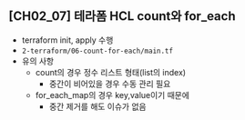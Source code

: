 ## [CH02_07] 테라폼 HCL count와 for_each
- terraform init, apply 수행
- `2-terraform/06-count-for-each/main.tf`
- 유의 사항
  - count의 경우 정수 리스트 형태(list의 index)
    - 중간이 비어있을 경우 수동 관리 필요
  - for_each_map의 경우 key,value이기 때문에
    - 중간 제거를 해도 이슈가 없음